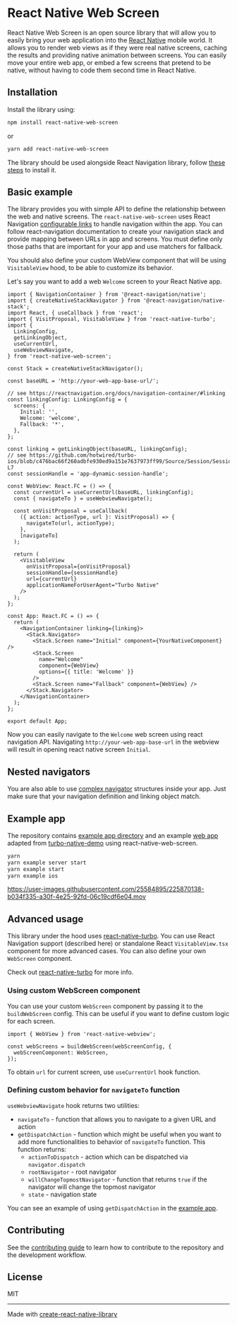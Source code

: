 # React Native Web Screen

React Native Web Screen is an open source library that will allow you to easily bring your web application into the [React Native](https://reactnative.dev/) mobile world. It allows you to render web views as if they were real native screens, caching the results and providing native animation between screens. You can easily move your entire web app, or embed a few screens that pretend to be native, without having to code them second time in React Native.

## Installation

Install the library using:

```sh
npm install react-native-web-screen
```

or

```sh
yarn add react-native-web-screen
```

The library should be used alongside React Navigation library, follow [these steps](https://reactnavigation.org/docs/getting-started/) to install it.

## Basic example

The library provides you with simple API to define the relationship between the web and native screens. The `react-native-web-screen` uses React Navigation [configurable links](https://reactnavigation.org/docs/configuring-links/) to handle navigation within the app.
You can follow react-navigation documentation to create your navigation stack and provide mapping between URLs in app and screens. You must define only those paths that are important for your app and use matchers for fallback.

You should also define your custom WebView component that will be using `VisitableView` hood, to be able to customize its behavior.

Let's say you want to add a web `Welcome` screen to your React Native app.

```tsx
import { NavigationContainer } from '@react-navigation/native';
import { createNativeStackNavigator } from '@react-navigation/native-stack';
import React, { useCallback } from 'react';
import { VisitProposal, VisitableView } from 'react-native-turbo';
import {
  LinkingConfig,
  getLinkingObject,
  useCurrentUrl,
  useWebviewNavigate,
} from 'react-native-web-screen';

const Stack = createNativeStackNavigator();

const baseURL = 'http://your-web-app-base-url/';

// see https://reactnavigation.org/docs/navigation-container/#linking
const linkingConfig: LinkingConfig = {
  screens: {
    Initial: '',
    Welcome: 'welcome',
    Fallback: '*',
  },
};

const linking = getLinkingObject(baseURL, linkingConfig);
// see https://github.com/hotwired/turbo-ios/blob/c476bac66f260adbfe930ed9a151e7637973ff99/Source/Session/Session.swift#L4-L7
const sessionHandle = 'app-dynamic-session-handle';

const WebView: React.FC = () => {
  const currentUrl = useCurrentUrl(baseURL, linkingConfig);
  const { navigateTo } = useWebviewNavigate();

  const onVisitProposal = useCallback(
    ({ action: actionType, url }: VisitProposal) => {
      navigateTo(url, actionType);
    },
    [navigateTo]
  );

  return (
    <VisitableView
      onVisitProposal={onVisitProposal}
      sessionHandle={sessionHandle}
      url={currentUrl}
      applicationNameForUserAgent="Turbo Native"
    />
  );
};

const App: React.FC = () => {
  return (
    <NavigationContainer linking={linking}>
      <Stack.Navigator>
        <Stack.Screen name="Initial" component={YourNativeComponent} />
        <Stack.Screen
          name="Welcome"
          component={WebView}
          options={{ title: 'Welcome' }}
        />
        <Stack.Screen name="Fallback" component={WebView} />
      </Stack.Navigator>
    </NavigationContainer>
  );
};

export default App;
```

Now you can easily navigate to the `Welcome` web screen using react navigation API. Navigating `http://your-web-app-base-url` in the webview will result in opening react native screen `Initial`.

## Nested navigators

You are also able to use [complex navigator](https://reactnavigation.org/docs/configuring-links#handling-nested-navigators) structures inside your app. Just make sure that your navigation definition and linking object match.

## Example app

The repository contains [example app directory](../../example/README.md) and an example [web app](../../example/server/README.md) adapted from [turbo-native-demo](https://github.com/hotwired/turbo-native-demo) using react-native-web-screen.

```sh
yarn
yarn example server start
yarn example start
yarn example ios
```

https://user-images.githubusercontent.com/25584895/225870138-b034f335-a30f-4e25-92fd-06c19cdf6e04.mov

## Advanced usage

This library under the hood uses [react-native-turbo](../turbo/README.md). You can use React Navigation support (described here) or standalone React `VisitableView.tsx` component for more advanced cases. You can also define your own `WebScreen` component.

Check out [react-native-turbo](../turbo/README.md) for more info.

### Using custom WebScreen component

You can use your custom `WebScreen` component by passing it to the `buildWebScreen` config. This can be useful if you want to define custom logic for each screen.

```tsx
import { WebView } from 'react-native-webview';

const webScreens = buildWebScreen(webScreenConfig, {
  webScreenComponent: WebScreen,
});
```

To obtain `url` for current screen, use `useCurrentUrl` hook function.

### Defining custom behavior for `navigateTo` function

`useWebviewNavigate` hook returns two utilities:

- `navigateTo` - function that allows you to navigate to a given URL and action
- `getDispatchAction` - function which might be useful when you want to add more functionalities to behavior of `navigateTo` function. This function returns:
  - `actionToDispatch` - action which can be dispatched via `navigator.dispatch`
  - `rootNavigator` - root navigator
  - `willChangeTopmostNavigator` - function that returns `true` if the navigator will change the topmost navigator
  - `state` - navigation state

You can see an example of using `getDispatchAction` in the [example app](../../example/src/screens/WebView.tsx).

## Contributing

See the [contributing guide](CONTRIBUTING.md) to learn how to contribute to the repository and the development workflow.

## License

MIT

---

Made with [create-react-native-library](https://github.com/callstack/react-native-builder-bob)
